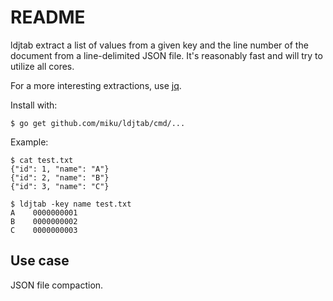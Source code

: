 README
======

ldjtab extract a list of values from a given key and the line number of the
document from a line-delimited JSON file. It's reasonably fast and will try to
utilize all cores.

For a more interesting extractions, use [jq](http://stedolan.github.io/jq/).

Install with:

    $ go get github.com/miku/ldjtab/cmd/...

Example:

    $ cat test.txt
    {"id": 1, "name": "A"}
    {"id": 2, "name": "B"}
    {"id": 3, "name": "C"}

    $ ldjtab -key name test.txt
    A    0000000001
    B    0000000002
    C    0000000003

Use case
--------

JSON file compaction.
